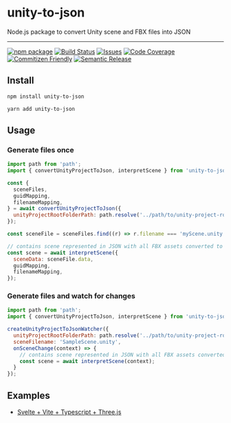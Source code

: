 # unity-to-json

Node.js package to convert Unity scene and FBX files into JSON

---

[![npm package][npm-img]][npm-url]
[![Build Status][build-img]][build-url]
[![Issues][issues-img]][issues-url]
[![Code Coverage][codecov-img]][codecov-url]
[![Commitizen Friendly][commitizen-img]][commitizen-url]
[![Semantic Release][semantic-release-img]][semantic-release-url]


## Install

```bash
npm install unity-to-json
```

```bash
yarn add unity-to-json
```

## Usage

### Generate files once

```js
import path from 'path';
import { convertUnityProjectToJson, interpretScene } from 'unity-to-json';

const {
  sceneFiles,
  guidMapping,
  filenameMapping,
} = await convertUnityProjectToJson({
  unityProjectRootFolderPath: path.resolve('../path/to/unity-project-root'),
});

const sceneFile = sceneFiles.find((r) => r.filename === 'myScene.unity');

// contains scene represented in JSON with all FBX assets converted to GLTF base64
const scene = await interpretScene({
  sceneData: sceneFile.data,
  guidMapping,
  filenameMapping,
});
```

### Generate files and watch for changes

```js
import path from 'path';
import { convertUnityProjectToJson, interpretScene } from 'unity-to-json';

createUnityProjectToJsonWatcher({
  unityProjectRootFolderPath: path.resolve('../path/to/unity-project-root'),
  sceneFilename: 'SampleScene.unity',
  onSceneChange(context) => {
    // contains scene represented in JSON with all FBX assets converted to GLTF base64
    const scene = await interpretScene(context);
  }
});
```

## Examples

- [Svelte + Vite + Typescript + Three.js](https://github.com/filipemeneses/svelte-vite-unity-threejs)


[build-img]:https://github.com/filipemeneses/unity-to-json/actions/workflows/release.yml/badge.svg
[build-url]:https://github.com/filipemeneses/unity-to-json/actions/workflows/release.yml
[downloads-img]:https://img.shields.io/npm/dt/unity-to-json
[npm-img]:https://img.shields.io/npm/v/unity-to-json
[npm-url]:https://www.npmjs.com/package/unity-to-json
[issues-img]:https://img.shields.io/github/issues/filipemeneses/unity-to-json
[issues-url]:https://github.com/filipemeneses/unity-to-json/issues
[codecov-img]:https://codecov.io/gh/filipemeneses/unity-to-json/branch/main/graph/badge.svg
[codecov-url]:https://codecov.io/gh/filipemeneses/unity-to-json
[semantic-release-img]:https://img.shields.io/badge/%20%20%F0%9F%93%A6%F0%9F%9A%80-semantic--release-e10079.svg
[semantic-release-url]:https://github.com/semantic-release/semantic-release
[commitizen-img]:https://img.shields.io/badge/commitizen-friendly-brightgreen.svg
[commitizen-url]:http://commitizen.github.io/cz-cli/
